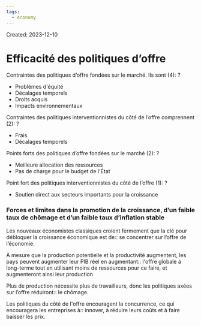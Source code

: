 ```yaml
---
tags:
  - economy
---
```

Created: 2023-12-10

# Efficacité des politiques d’offre

Contraintes des politiques d’offre fondées sur le marché. Ils sont (4):
?
- Problèmes d'équité
- Décalages temporels
- Droits acquis
- Impacts environnementaux

Contraintes des politiques interventionnistes du côté de l’offre comprennent (2):
?
- Frais
- Décalages temporels

Points forts des politiques d’offre fondées sur le marché (2):
?
- Meilleure allocation des ressources
- Pas de charge pour le budget de l'État
<!--SR:!2023-12-19,2,190-->

Point fort des politiques interventionnistes du côté de l’offre (1):
?
- Soutien direct aux secteurs importants pour la croissance
<!--SR:!2023-12-22,4,210-->

### Forces et limites dans la promotion de la croissance, d’un faible taux de chômage et d’un faible taux d’inflation stable

Les nouveaux économistes classiques croient fermement que la clé pour débloquer la croissance économique est de:: se concentrer sur l’offre de l’économie.

À mesure que la production potentielle et la productivité augmentent, les pays peuvent augmenter leur PIB réel en augmentant:: l'offre globale à long-terme tout en utilisant moins de ressources pour ce faire, et augmenteront ainsi leur production
<!--SR:!2023-12-19,1,186-->

Plus de production nécessite plus de travailleurs, donc les politiques axées sur l’offre réduiront:: le chômage.

Les politiques du côté de l'offre encouragent la concurrence, ce qui encouragera les entreprises à:: innover, à réduire leurs coûts et à faire baisser les prix.
<!--SR:!2023-12-24,7,250-->